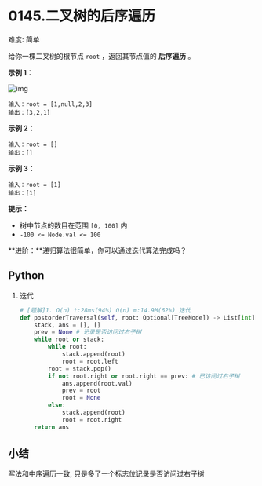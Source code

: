 # 0145.二叉树的后序遍历

难度: 简单

给你一棵二叉树的根节点 `root` ，返回其节点值的 **后序遍历** 。

 

**示例 1：**

![img](https://assets.leetcode.com/uploads/2020/08/28/pre1.jpg)

```
输入：root = [1,null,2,3]
输出：[3,2,1]
```

**示例 2：**

```
输入：root = []
输出：[]
```

**示例 3：**

```
输入：root = [1]
输出：[1]
```

 

**提示：**

- 树中节点的数目在范围 `[0, 100]` 内
- `-100 <= Node.val <= 100`

 

**进阶：**递归算法很简单，你可以通过迭代算法完成吗？

## Python

1. 迭代

   ```python
   # [题解]1. O(n) t:28ms(94%) O(n) m:14.9M(62%) 迭代
   def postorderTraversal(self, root: Optional[TreeNode]) -> List[int]:
       stack, ans = [], []
       prev = None # 记录是否访问过右子树
       while root or stack:
           while root:
               stack.append(root)
               root = root.left
           root = stack.pop()
           if not root.right or root.right == prev: # 已访问过右子树
               ans.append(root.val)
               prev = root
               root = None
           else:
               stack.append(root)
               root = root.right
       return ans
   ```

   

## 小结

写法和中序遍历一致, 只是多了一个标志位记录是否访问过右子树